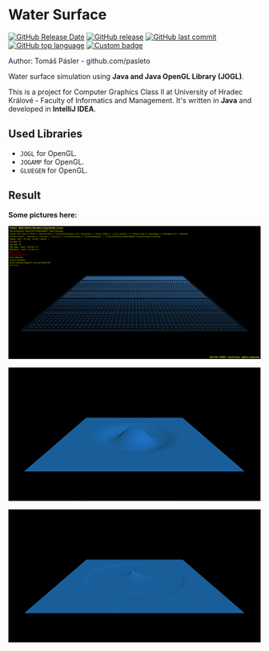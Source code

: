 # Water Surface

[![GitHub Release Date](https://img.shields.io/github/release-date/pasleto/WaterSurface.svg)](https://github.com/pasleto/WaterSurface/releases/tag/v1.0.0)
[![GitHub release](https://img.shields.io/github/release/pasleto/WaterSurface.svg)](https://github.com/pasleto/WaterSurface/releases/latest)
[![GitHub last commit](https://img.shields.io/github/last-commit/pasleto/WaterSurface.svg)](https://github.com/pasleto/WaterSurface/commits)
[![GitHub top language](https://img.shields.io/github/languages/top/pasleto/WaterSurface.svg)](https://github.com/pasleto/WaterSurface/tree/master/source_code)
[![Custom badge](https://img.shields.io/badge/type-school%20project-blue.svg)](https://www.uhk.cz)

Author: Tomáš Pásler - github.com/pasleto

Water surface simulation using **Java and Java OpenGL Library (JOGL)**.

This is a project for Computer Graphics Class II at University of 
Hradec Králové - Faculty of Informatics and Management.
It's written in **Java** and developed in **IntelliJ IDEA**.

## Used Libraries
* `JOGL` for OpenGL.
* `JOGAMP` for OpenGL.
* `GLUEGEN` for OpenGL.

## Result
**Some pictures here:**

![](/screenshots/screenshot1.png)

![](/screenshots/screenshot2.png)

![](/screenshots/screenshot3.png)
